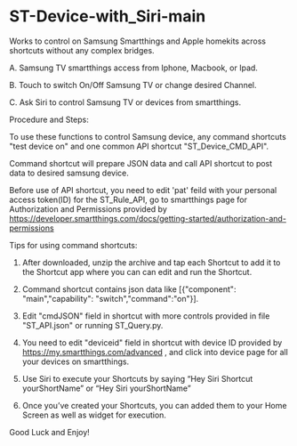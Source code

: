 # ST-Device-with_Siri-main


Works to control on Samsung Smartthings and Apple homekits across shortcuts without any complex bridges.


A. Samsung TV smartthings access from Iphone, Macbook, or Ipad.

B. Touch to switch On/Off Samsung TV or change desired Channel.

C. Ask Siri to control Samsung TV or devices from smartthings.




Procedure and Steps:

To use these functions to control Samsung device, any command shortcuts "test device on"
and one common API shortcut "ST_Device_CMD_API".

Command shortcut will prepare JSON data and call API shortcut to post data to desired samsung device.

Before use of API shortcut, you need to edit 'pat' feild with your personal access token(ID) for the ST_Rule_API,
go to smartthings page for Authorization and Permissions provided by https://developer.smartthings.com/docs/getting-started/authorization-and-permissions




Tips for using command shortcuts:

1. After downloaded, unzip the archive and tap each Shortcut to add it to the Shortcut app where you can can edit and run the Shortcut.

2. Command shortcut contains json data like [{"component": "main","capability": "switch","command":"on"}].

3. Edit "cmdJSON" field in shortcut with more controls provided in file "ST_API.json" or running ST_Query.py.

4. You need to edit "deviceid" field in shortcut with device ID provided by https://my.smartthings.com/advanced
, and click into device page for all your devices on smartthings.

5. Use Siri to execute your Shortcuts by saying “Hey Siri Shortcut yourShortName” or “Hey Siri yourShortName”

6. Once you’ve created your Shortcuts, you can added them to your Home Screen as well as widget for execution. 


Good Luck and Enjoy!

